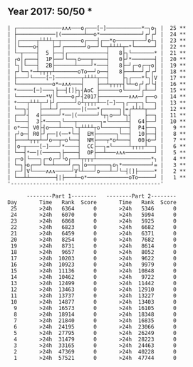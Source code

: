 Year 2017: 50/50 *
--------------------------------------------------------------
    | ┌──────────────∧∧∧───o┌───[─]───────────*─┐o┐ |  25 **
    | ├────────────|(───────┴──o*─────────────┘┌┘┌┘ |  24 **
    | │┌─────┬┴┴┴┴┬─┬──────o┌───┤┌──*o─────┬───┘o┴┐ |  23 **
    | │└────o┤    ├─┘┌──────┘o──┘└─┬┴┴┴┴┬─*└──────┘ |  22 **
    | └─┬────┤  5 ├──┤┌────────────┤   8├┐└───────* |  21 **
    | ┌o│┌───┤  1P├──┘└──┐o───┬────┤   0├┘*───────┤ |  20 **
    | └┐│└───┤  2B├──────┴────┘*───┤   8├─┘┌─o┌─┬o│ |  19 **
    | ┌┘└─┐*─┴┬┬┬┬┴───────oTo──┘o──┤   8├──┴──┘┌┘┌┘ |  18 **
    | ├───┘└────[─]────────┬┴┴┴┴┬──┤    ├┐┌───*└┐│V |  17 **
    | └───────────o*─∧∧∧───┤    ├──┴┬┬┬┬┤└┴─o┌┘┌┘└┤ |  16 **
    | *─────[─]───┐├──┤[]├┐┤AoC ├──────o└────┘┌┴──┘ |  15 **
    | └─────────*V│└────o┌┘┤2017├─────────∧∧∧─┘┌──o |  14 **
    | *───┬┴┴┴┬─┘├┘┌─────┘o┴┬┬┬┬┴──[─]──┐┌──┬─┐└──┐ |  13 **
    | └──┐┤   ├──┴─┘┌──────|(───*┌─────┐│=┌┴┴┴┴┬──┘ |  12 **
    | ┌──┘┤  4├─────┘*──|(──────┘└┬┐o──┘└┐┤    ├──┐ |  11 **
    | └───┤  3├*────┐└───┬───────┐=└─────┴┤  G4├──┘ |  10 **
    | o*──┤ V0├┤o───┴───┐└┬┴┴┴┴┬o└─────┬──┤  P4├──┐ |   9 **
    | ┌┘o─┤ R0├┘┌──|(──*└─┤  EM├──────┐└──┤  10├──┤ |   8 **
    | ├───┴┬┬┬┴─┘o──┬─o└──┤  NM├───┬*o┴───┤  00├o─┘ |   7 **
    | │o─┬────[─]───┘*────┤  CC├──┐=└─────┴┬┬┬┬┴──┐ |   6 **
    | └──┤*──|(─────┐├────┤  OP├──┴───∧∧∧─────────┘ |   5 **
    | ┌─o│└───┐┌─o┌─┘└o┌──┴┬┬┬┬┴─────────────────*┐ |   4 **
    | └─┐├o┌──┘└──┴────┘┌─┐│o──┬────┐o┐*─────────┘= |   3 **
    | ┌─┘│V└────∧∧∧─────┘V└┴───┘o───┴─┘└─┤[]├─────* |   2 **
    | └──┴┴────────┤|├───┴─o*─────────────oTo─────┘ |   1 **
    '-----------------------------------------------'       

          --------Part 1--------   --------Part 2--------
    Day       Time   Rank  Score       Time   Rank  Score
     25       >24h   6364      0       >24h   5346      0
     24       >24h   6070      0       >24h   5994      0
     23       >24h   6868      0       >24h   5925      0
     22       >24h   6823      0       >24h   6682      0
     21       >24h   6459      0       >24h   6371      0
     20       >24h   8254      0       >24h   7682      0
     19       >24h   8731      0       >24h   8614      0
     18       >24h   9657      0       >24h   8052      0
     17       >24h  10203      0       >24h   9622      0
     16       >24h  10923      0       >24h   9979      0
     15       >24h  11136      0       >24h  10848      0
     14       >24h  10462      0       >24h   9722      0
     13       >24h  12499      0       >24h  11442      0
     12       >24h  13463      0       >24h  12910      0
     11       >24h  13737      0       >24h  13227      0
     10       >24h  14877      0       >24h  13403      0
      9       >24h  16573      0       >24h  16105      0
      8       >24h  18914      0       >24h  18348      0
      7       >24h  21840      0       >24h  16835      0
      6       >24h  24195      0       >24h  23066      0
      5       >24h  27795      0       >24h  26249      0
      4       >24h  31479      0       >24h  28223      0
      3       >24h  33165      0       >24h  24463      0
      2       >24h  47369      0       >24h  40228      0
      1       >24h  57521      0       >24h  47744      0
